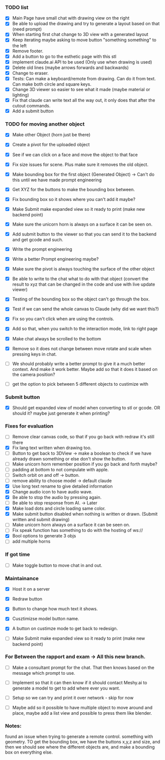 ### TODO list
- [X] Main Page have small chat with drawing view on the right
- [X] Be able to upload the drawing and try to generate a layout based on that (need prompt)
- [X] When starting first chat change to 3D view with a generated layout
- [X] Keep iterating maybe asking to move button "something something" to the left
- [X] Remove footer.  
- [X] Add a button to go to the esthetic page with this stl
- [X] implement claude.ai API to be used (Only use when drawing is used)
- [X] Delete old lines (maybe arrows forwards and backwards)
- [X] Change to eraser.
- [X] Tests: Can make a keyboard/remote from drawing. Can do it from text. Can make both circle and square keys. 
- [X] Change 3D viewer so easier to see what it made (maybe material or lighting)
- [X] Fix that claude can write text all the way out, it only does that after the cutout commands.
- [X] Add a submit button

### TODO for moving another object
- [X] Make other Object (horn just be there)
- [X] Create a pivot for the uploaded object
- [X] See if we can click on a face and move the object to that face
- [X] Fix size issues for scene. Plus make sure it removes the old object.
- [X] Make bounding box for the first object (Generated Object) -> Can't do this until we have made prompt engineering
- [X] Get XYZ for the buttons to make the bounding box between.
- [X] Fix bounding box so it shows where you can't add it maybe?
- [X] Make Submit make expanded view so it ready to print (make new backend point)
- [X] Make sure the unicorn horn is always on a surface it can be seen on.
- [X] Add submit button to the viewer so that you can send it to the backend and get gcode and such.
- [X] Write the prompt engineering 
- [X] Write a better Prompt engineering maybe?
- [X] Make sure the pivot is always touching the surface of the other object
- [X] Be able to write to the chat what to do with that object (convert the result to xyz that can be changed in the code and use with live update viewer)
- [X] Testing of the bounding box so the object can't go through the box.
- [X] Test if we can send the whole canvas to Claude (why did we want this?)
- [X] Fix so you can't click when are using the controls.
- [X] Add so that, when you switch to the interaction mode, link to right page
- [X] Make chat always be scrolled to the bottom
- [X] Remove so it does not change between move rotate and scale when pressing keys in chat.
- [ ] We should probably write a better prompt to give it a much better context. And make it work better. Maybe add so that it does it based on the camera position?
- [ ] get the option to pick between 5 different objects to custimize with


### Submit button
- [X] Should get expanded view of model when converting to stl or gcode. OR should it? maybe just generate it when printing?

### Fixes for evaluation
- [ ] Remove clear canvas code, so that if you go back with redraw it's still there
- [X] Fix lang text written when drawing too.
- [ ] Button to get back to 3DView -> make a boolean to check if we have already drawn something or else don't show the button.
- [ ] Make unicorn horn remember position if you go back and forth maybe?
- [ ] padding at bottom to not compulate with apple.
- [ ] Switch orbit on and off -> button.
- [ ] remove ability to choose model -> default claude
- [X] Use long text rename to give detailed information
- [X] Change audio icon to have audio wave.
- [X] Be able to stop the audio by pressing again.
- [ ] Be able to stop response from AI. -> Later
- [X] Make load dots and circle loading same color.
- [X] Make submit button disabled when nothing is written or drawn. (Submit written and submit drawing)
- [ ] Make unicorn horn always on a surface it can be seen on.
- [ ] Fix speak function has something to do with the hosting of ws://
- [X] Bool options to generate 3 objs
- [ ] add multiple horns

### If got time
- [ ] Make toggle button to move chat in and out.

### Maintainance
- [X] Host it on a server
- [X] Redraw button
- [X] Button to change how much text it shows.
- [X] Cusztimizse model button name.
- [X] A button on custimze mode to get back to redesign.
- [ ] Make Submit make expanded view so it ready to print (make new backend point)


### For Between the rapport and exam -> All this new branch.
- [ ] Make a consultant prompt for the chat. That then knows based on the message which prompt to use.
- [ ] Implement so that it can then know if it should contact Meshy.ai to generate a model to get to add where ever you want.
- [ ] Setup so we can try and print it over network - skip for now
- [ ] Maybe add so it possible to have multiple object to move around and place, maybe add a list view and possible to press them like blender.


### Notes:
found an issue when trying to generate a remote control. something with geometry.
TO get the bounding box, we have the buttons x,y,z and size, and then we should see where the different objects are, and make a bounding box on everything else.

